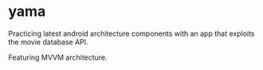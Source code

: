 # yama
Practicing latest android architecture components with an app that exploits the movie database API.

Featuring MVVM architecture.
